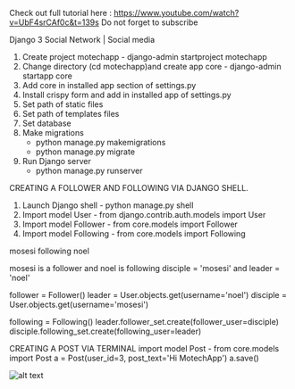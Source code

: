 
Check out full tutorial here : https://www.youtube.com/watch?v=UbF4srCAf0c&t=139s 
Do not forget to subscribe

Django 3 Social Network | Social media

1. Create project motechapp - django-admin startproject motechapp
2. Change directory (cd motechapp)and create app core - django-admin startapp core
3. Add core in installed app section of settings.py
4. Install crispy form and add in installed app of settings.py
5. Set path of static files
6. Set path of templates files
7. Set database
8. Make migrations
    - python manage.py makemigrations
    - python manage.py migrate
9. Run Django server
    - python manage.py runserver




CREATING A FOLLOWER AND FOLLOWING VIA DJANGO SHELL.

1. Launch Django shell - python manage.py shell
2. Import model User - from django.contrib.auth.models import User
3. Import model Follower - from core.models import Follower
4. Import model Following - from core.models import Following

mosesi following noel

mosesi is a follower and noel is following
disciple = 'mosesi' and leader = 'noel'


follower = Follower()
leader = User.objects.get(username='noel')
disciple = User.objects.get(username='mosesi')

following = Following()
leader.follower_set.create(follower_user=disciple)
disciple.following_set.create(following_user=leader)



CREATING A POST VIA TERMINAL
import model Post - from core.models import Post
a = Post(user_id=3, post_text='Hi MotechApp')
a.save()




![alt text](https://github.com/MoTechStore/socialnetwork/blob/main/thumbnail.jpg)	
   
